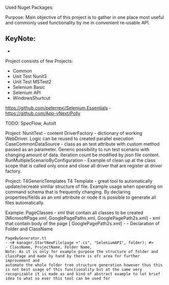 ﻿
Used Nuget Packages:


Purpose: 
Main objective of this project is to gather in one place most useful and commonly used functionality by me
in convenient re-usable API. 

KeyNote:
-
-

Project consists of few Projects:
- Common
- Unit Test Nunit3
- Unit Test MSTest2
- Selenium Basic 
- Selenium API 
- WindowsShurtcut

https://github.com/peterrexj/Selenium.Essentials -	
https://github.com/App-vNext/Polly

TODO: SpecFlow, AutoIt


Project: NunitTest - content
DriverFactory - dictionary of working WebDriver. Logic can be reused to created parallel execution 
CaseCommonDataSource - class as an test attribute with custom method passed as an parameter. 
	Generic possibility to run test scenario with changing amount of data. Iteration count be modified by json file content.
RunMultipleScenarioByConfiguration - Example of clean up at the class scope that is called only once and close all driver that are register
	at driver factory.


Project: T4GenericTemplates
T4 Template - great tool to automatically update/recreate similar structure of file. Example usage when operating on command schema that 
is frequently changing. By declaring properties/fields as an xml attribute or node it is possible to generate all files automatically.

Example: 
	PageClasses																	 - xml that contain all classes to be created
	[MicrosoftPage.xml, GooglePagePaths.xml, GooglePagePath2s.xml]				 - xml that contain body of the page
	[ GooglePagePath2s.xml] -	<PageClass page="GooglePage2By" folder="Google"> -  Declaration of Folder and ClassName

	PageByGenerator.tt															- <# manager.StartNewFile(page +".cs", "SeleniumAPI", folder); #>					 - ClassName, ProjectName, Folder Name,
	Note: As it is only for example purpose the structure of folder and classPage and made by hand by there is ofc area for further improvement and
	automate the whole folder tree structure generation however thus this is not best usage of this functionality but at the same very 
	recognizable it is made	as and kind of abstract example to let brief idea to what so ever this tool can be used for







